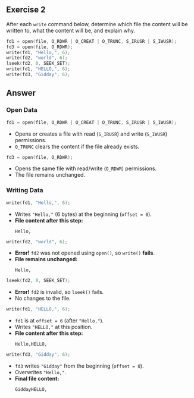 ## Exercise 2

After each `write` command below, determine which file the content will be written to, what the content will be, and explain why.

```c
fd1 = open(file, O_RDWR | O_CREAT | O_TRUNC, S_IRUSR | S_IWUSR);
fd3 = open(file, O_RDWR);
write(fd1, "Hello,", 6);
write(fd2, "world", 6);
lseek(fd2, 0, SEEK_SET);
write(fd1, "HELLO,", 6);
write(fd3, "Gidday", 6);
```

## Answer
### Open Data
```c
fd1 = open(file, O_RDWR | O_CREAT | O_TRUNC, S_IRUSR | S_IWUSR);
```
- Opens or creates a file with read (`S_IRUSR`) and write (`S_IWUSR`) permissions.
- `O_TRUNC` clears the content if the file already exists.

```c
fd3 = open(file, O_RDWR);
```
- Opens the same file with read/write (`O_RDWR`) permissions.
- The file remains unchanged.

### Writing Data

```c
write(fd1, "Hello,", 6);
```
- Writes `"Hello,"` (6 bytes) at the beginning (`offset = 0`).
- **File content after this step:**
  ```
  Hello,
  ```

```c
write(fd2, "world", 6);
```
- **Error!** `fd2` was not opened using `open()`, so `write()` **fails**.
- **File remains unchanged:**
  ```
  Hello,
  ```

```c
lseek(fd2, 0, SEEK_SET);
```
- **Error!** `fd2` is invalid, so `lseek()` fails.
- No changes to the file.

```c
write(fd1, "HELLO,", 6);
```
- `fd1` is at `offset = 6` (after `"Hello,"`).
- Writes `"HELLO,"` at this position.
- **File content after this step:**
  ```
  Hello,HELLO,
  ```

```c
write(fd3, "Gidday", 6);
```
- `fd3` writes `"Gidday"` from the beginning (`offset = 0`).
- Overwrites `"Hello,"`.
- **Final file content:**
  ```
  GiddayHELLO,
  ```

